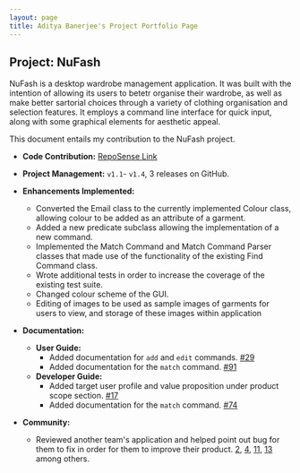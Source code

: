```yaml
---
layout: page
title: Aditya Banerjee's Project Portfolio Page 
---
```


## Project: NuFash

NuFash is a desktop wardrobe management application. It was built with the intention of allowing its users to betetr organise their wardrobe, as well as make better sartorial choices through a variety of clothing organisation and selection features. It employs a command line interface for quick input, along with some graphical elements for aesthetic appeal.

This document entails my contribution to the NuFash project.

* **Code Contribution:** [RepoSense Link](https://nus-cs2103-ay2021s2.github.io/tp-dashboard/?search=adidoesnt&sort=groupTitle&sortWithin=title&since=2021-02-19&timeframe=commit&mergegroup=&groupSelect=groupByRepos&breakdown=false&tabOpen=true&tabType=authorship&tabAuthor=adidoesnt&tabRepo=AY2021S2-CS2103T-T12-1%2Ftp%5Bmaster%5D&authorshipIsMergeGroup=false&authorshipFileTypes=docs~functional-code~test-code&authorshipIsBinaryFileTypeChecked=false)
* **Project Management:** `v1.1`- `v1.4`, 3 releases on GitHub.
* **Enhancements Implemented:** 
  * Converted the Email class to the currently implemented Colour class, allowing colour to be added as an attribute of a garment.
  * Added a new predicate subclass allowing the implementation of a new command.
  * Implemented the Match Command and Match Command Parser classes that made use of the functionality of the existing Find Command class.
  * Wrote additional tests in order to increase the coverage of the existing test suite.
  * Changed colour scheme of the GUI.
  * Editing of images to be used as sample images of garments for users to view, and storage of these images within application
* **Documentation:**
  * **User Guide:**
    * Added documentation for `add` and `edit` commands. [\#29](https://github.com/AY2021S2-CS2103T-T12-1/tp/commit/ba41dd66d02e2138bd251eca672df933461fbc09)
    * Added documentation for the `match` command. [\#91](d31485dcacbaca3c7afeadb8d08cd6cb1642aad5)
  * **Developer Guide:**
    * Added target user profile and value proposition under product scope section. [\#17](https://github.com/AY2021S2-CS2103T-T12-1/tp/commit/4991a938a184c9bf07effa230f50f862e6677f64)
    * Added documentation for the `match` command. [\#74](https://github.com/AY2021S2-CS2103T-T12-1/tp/commit/549690d032f9110e462169857183ec38f1c179a8)
* **Community:**
  
  * Reviewed another team's application and helped point out bug for them to fix in order for them to improve their product. [2](https://github.com/adidoesnt/ped/issues/2), [4](https://github.com/adidoesnt/ped/issues/4), [11](https://github.com/adidoesnt/ped/issues/11), [13](https://github.com/adidoesnt/ped/issues/13) among others.
